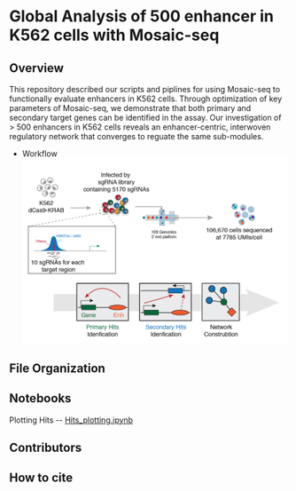# Global Analysis of 500 enhancer in K562 cells with Mosaic-seq

## Overview
This repository described our scripts and piplines for using Mosaic-seq to functionally evaluate enhancers in K562 cells. Through optimization of key parameters of Mosaic-seq, we demonstrate that both primary and secondary target genes can be identified in the assay. Our investigation of > 500 enhancers in K562 cells reveals an enhancer-centric, interwoven regulatory network that converges to reguate the same sub-modules. 

- Workflow
![Over-view](./MISC/Overview-01.png)

## File Organization

## Notebooks
Plotting Hits -- [Hits_plotting.ipynb](https://nbviewer.jupyter.org/github/russellxie/Global-analysis-K562-enhancers/blob/master/Notebooks/Hits_plotting/Hits_plotting.ipynb)

## Contributors

## How to cite
